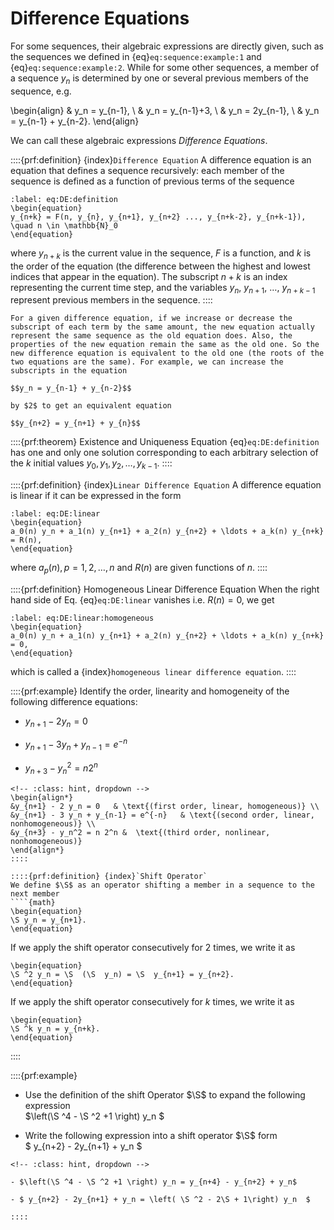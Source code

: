 # Difference Equations

For some sequences, their algebraic expressions are directly given, such as the sequences we defined in {eq}`eq:sequence:example:1` and {eq}`eq:sequence:example:2`. While for some other sequences, a member of a sequence $y_n$ is determined by one or several previous members of the sequence, e.g.

\begin{align}
& y_n = y_{n-1}, \\
& y_n = y_{n-1}+3, \\
& y_n = 2y_{n-1}, \\
& y_n = y_{n-1} + y_{n-2}.
\end{align}

We can call these algebraic expressions *Difference Equations*.

::::{prf:definition} {index}`Difference Equation`
A difference equation is an equation that defines a sequence recursively: each member of the sequence is defined as a function of previous terms of the sequence

```{math}
:label: eq:DE:definition
\begin{equation}
y_{n+k} = F(n, y_{n}, y_{n+1}, y_{n+2} ..., y_{n+k-2}, y_{n+k-1}), \quad n \in \mathbb{N}_0
\end{equation} 
````

where $y_{n+k}$ is the current value in the sequence, $F$ is a function, and $k$ is the order of the equation (the difference between the highest and lowest indices that appear in the equation). The subscript $n+k$ is an index representing the current time step, and the variables $y_{n}$, $y_{n+1}$, $\ldots$, $y_{n+k-1}$ represent previous members in the sequence. 
::::

```{prf:remark}
For a given difference equation, if we increase or decrease the subscript of each term by the same amount, the new equation actually represent the same sequence as the old equation does. Also, the properties of the new equation remain the same as the old one. So the new difference equation is equivalent to the old one (the roots of the two equations are the same). For example, we can increase the subscripts in the equation 

$$y_n = y_{n-1} + y_{n-2}$$

by $2$ to get an equivalent equation

$$y_{n+2} = y_{n+1} + y_{n}$$
```

::::{prf:theorem} Existence and Uniqueness
Equation {eq}`eq:DE:definition` has one and only one solution corresponding to each arbitrary selection of the $k$ initial values $y_0, y_1, y_2, \ldots, y_{k-1}$.
::::

::::{prf:definition} {index}`Linear Difference Equation`
A difference equation is linear if it can be expressed in the form
````{math}  
:label: eq:DE:linear
\begin{equation}
a_0(n) y_n + a_1(n) y_{n+1} + a_2(n) y_{n+2} + \ldots + a_k(n) y_{n+k} = R(n),
\end{equation} 
````
where $a_p(n), p=1,2,\ldots, n$ and $R(n)$ are given functions of $n$.
::::

::::{prf:definition} Homogeneous Linear Difference Equation
When the right hand side of Eq. {eq}`eq:DE:linear` vanishes i.e. $R(n)=0$, we get 
````{math}  
:label: eq:DE:linear:homogeneous
\begin{equation}
a_0(n) y_n + a_1(n) y_{n+1} + a_2(n) y_{n+2} + \ldots + a_k(n) y_{n+k} = 0,
\end{equation} 
````
which is called a {index}`homogeneous linear difference equation`.
::::


::::{prf:example}
Identify the order, linearity and homogeneity of the following difference equations:

- $y_{n+1} - 2 y_n = 0$

- $y_{n+1} - 3 y_n + y_{n-1} = e^{-n}$

- $y_{n+3} - y_n^2 = n 2^n$

```{dropdown} Solution (click to show)
<!-- :class: hint, dropdown -->
\begin{align*}
&y_{n+1} - 2 y_n = 0   & \text{(first order, linear, homogeneous)} \\
&y_{n+1} - 3 y_n + y_{n-1} = e^{-n}   & \text{(second order, linear, nonhomogeneous)} \\
&y_{n+3} - y_n^2 = n 2^n &  \text{(third order, nonlinear, nonhomogeneous)}
\end{align*}  
::::

::::{prf:definition} {index}`Shift Operator`
We define $\S$ as an operator shifting a member in a sequence to the next member
````{math}  
\begin{equation}
\S y_n = y_{n+1}.
\end{equation} 
````
If we apply the shift operator consecutively for $2$ times, we write it as
````{math}  
\begin{equation}
\S ^2 y_n = \S  (\S  y_n) = \S  y_{n+1} = y_{n+2}.
\end{equation} 
````
If we apply the shift operator consecutively for $k$ times, we write it as
````{math}  
\begin{equation}
\S ^k y_n = y_{n+k}.
\end{equation} 
````    
::::

::::{prf:example}

- Use the definition of the shift Operator $\S$ to expand the following expression \
    $\left(\S ^4 - \S ^2 +1 \right) y_n $

- Write the following expression into a shift operator $\S$ form \
    $ y_{n+2} - 2y_{n+1} + y_n  $

<!-- We can apply multiple shifting operations on a member in a sequence

$$\left(\S ^4 - \S ^2 +1 \right) y_n = y_{n+4} - y_{n+2} + y_n.$$

We can also express algebraic operations on several members in a sequence as shifting operations on a single member, e.g.

$$ y_{n+2} - 2y_{n+1} + y_n = \left( \S ^2 - 2E + 1\right) y_n.  $$ -->

```{dropdown} Solution (click to show)
<!-- :class: hint, dropdown -->

- $\left(\S ^4 - \S ^2 +1 \right) y_n = y_{n+4} - y_{n+2} + y_n$

- $ y_{n+2} - 2y_{n+1} + y_n = \left( \S ^2 - 2\S + 1\right) y_n  $

::::



